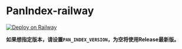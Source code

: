 # PanIndex-railway
[![Deploy on Railway](https://railway.app/button.svg)](https://railway.app/new/template/RYVkB4?referralCode=W9nIBo)

**如果想指定版本，请设置`PAN_INDEX_VERSION`，为空将使用Release最新版。**
